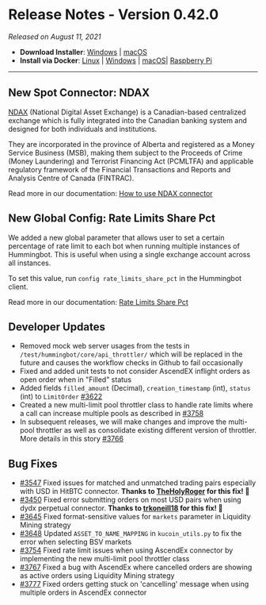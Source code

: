 # Release Notes - Version 0.42.0

*Released on August 11, 2021*

- **Download Installer**: [Windows](https://dist.hummingbot.io/hummingbot_v0.42.0_setup.exe) | [macOS](https://dist.hummingbot.io/hummingbot_v0.42.0.dmg)
- **Install via Docker**: [Linux](/installation/docker/#linuxubuntu) | [Windows](/installation/docker/#windows) | [macOS](/installation/docker/#macos)| [Raspberry Pi](/installation/raspberry-pi/#install-via-docker)

---

## New Spot Connector: NDAX

[NDAX](https://ndax.io/) (National Digital Asset Exchange) is a Canadian-based centralized exchange which is fully integrated into the Canadian banking system and designed for both individuals and institutions.

They are incorporated in the province of Alberta and registered as a Money Service Business (MSB), making them subject to the Proceeds of Crime (Money Laundering) and Terrorist Financing Act (PCMLTFA) and applicable regulatory framework of the Financial Transactions and Reports and Analysis Centre of Canada (FINTRAC).

Read more in our documentation: [How to use NDAX connector](/exchanges/ndax)

## New Global Config: Rate Limits Share Pct

We added a new global parameter that allows user to set a certain percentage of rate limit to each bot when running multiple instances of Hummingbot. This is useful when using a single exchange account across all instances.

To set this value, run `config rate_limits_share_pct` in the Hummingbot client.

Read more in our documentation: [Rate Limits Share Pct](/global-configs/rate-limits-share-pct/)

## Developer Updates

- Removed mock web server usages from the tests in `/test/hummingbot/core/api_throttler/` which will be replaced in the future and causes the workflow checks in Github to fail occasionally
- Fixed and added unit tests to not consider AscendEX inflight orders as open order when in "Filled" status
- Added fields `filled_amount` (Decimal), `creation_timestamp` (int), `status` (int) to `LimitOrder` [#3622](https://github.com/hummingbot/hummingbot/issues/3622)
- Created a new multi-limit pool throttler class to handle rate limits where a call can increase multiple pools as described in [#3758](https://github.com/hummingbot/hummingbot/pull/3758)
- In subsequent releases, we will make changes and improve the multi-pool throttler as well as consolidate existing different version of throttler. More details in this story [#3766](https://github.com/hummingbot/hummingbot/issues/3766)

## Bug Fixes

- [#3547](https://github.com/hummingbot/hummingbot/issues/3547) Fixed issues for matched and unmatched trading pairs especially with USD in HitBTC connector. **Thanks to [TheHolyRoger](https://github.com/TheHolyRoger) for this fix! 🙏**
- [#3450](https://github.com/hummingbot/hummingbot/issues/3450) Fixed error submitting orders on most USD pairs when using dydx perpetual connector. **Thanks to [trkoneill18](https://github.com/trkoneill18) for this fix! 🙏**
- [#3645](https://github.com/hummingbot/hummingbot/issues/3645) Fixed format-sensitive values for `markets` parameter in Liquidity Mining strategy
- [#3648](https://github.com/hummingbot/hummingbot/issues/3648) Updated `ASSET_TO_NAME_MAPPING` in `kucoin_utils.py` to fix the error when selecting BSV markets
- [#3754](https://github.com/hummingbot/hummingbot/issues/3754) Fixed rate limit issues when using AscendEx connector by implementing the new multi-limit pool throttler class
- [#3767](https://github.com/hummingbot/hummingbot/issues/3767) Fixed a bug with AscendEx where cancelled orders are showing as active orders using Liquidity Mining strategy
- [#3777](https://github.com/hummingbot/hummingbot/issues/3777) Fixed orders getting stuck on 'cancelling' message when using multiple orders in AscendEx connector